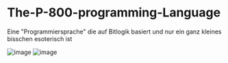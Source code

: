 # The-P-800-programming-Language
Eine "Programmiersprache" die auf Bitlogik basiert und nur ein ganz kleines bisschen esoterisch ist

![image](https://github.com/user-attachments/assets/b466f70a-0cb1-4c72-95e1-a9074dd02c70)
![image](https://github.com/user-attachments/assets/e03eeb89-496d-4031-bba8-7aa6c7660e5c)

